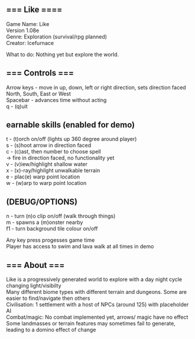 ## === Like ==== ##  

Game Name: Like  
Version 1.08e  
Genre: Exploration (survival/rpg planned)  
Creator: Icefurnace  

What to do: Nothing yet but explore the world.

## === Controls === ###  
Arrow keys  - move in up, down, left or right direction, sets direction faced North, South, East or West  
Spacebar    - advances time without acting  
q           - (q)uit  

## earnable skills (enabled for demo)  
t  - (t)orch on/off (lights up 360 degree around player)  
s  - (s)hoot arrow in direction faced  
c  - (c)ast, then number to choose spell  
        -> fire in direction faced, no functionality yet  
v  - (v)iew/highlight shallow water  
x  - (x)-ray/highilght unwalkable terrain  
e  - plac(e) warp point location  
w  - (w)arp to warp point location  
## (DEBUG/OPTIONS)  
n   - turn (n)o clip on/off (walk through things)  
m   - spawns a (m)onster nearby  
f1  - turn background tile colour on/off  
  
Any key press progesses game time  
Player has access to swim and lava walk at all times in demo  

## === About === ##  
Like is a progressively generated world to explore with a day night cycle changing light/visibilty  
Many different biome types with different terrain and dungeons. Some are easier to find/navigate then others  
Civilisation: 1 settlement with a host of NPCs (around 125) with placeholder AI  
Combat/magic: No combat implemented yet, arrows/ magic have no effect
Some landmasses or terrain features may sometimes fail to generate, leading to a domino effect of change  